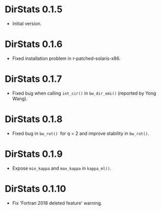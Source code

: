 # DirStats 0.1.5

* Initial version.

# DirStats 0.1.6

* Fixed installation problem in r-patched-solaris-x86.

# DirStats 0.1.7

* Fixed bug when calling `int_cir()` in `bw_dir_emi()` (reported by Yong Wang).

# DirStats 0.1.8

* Fixed bug in `bw_rot() `for q = 2 and improve stability in `bw_rot()`.

# DirStats 0.1.9

* Expose `min_kappa` and `max_kappa` in `kappa_ml()`.

# DirStats 0.1.10

* Fix 'Fortran 2018 deleted feature' warning.
